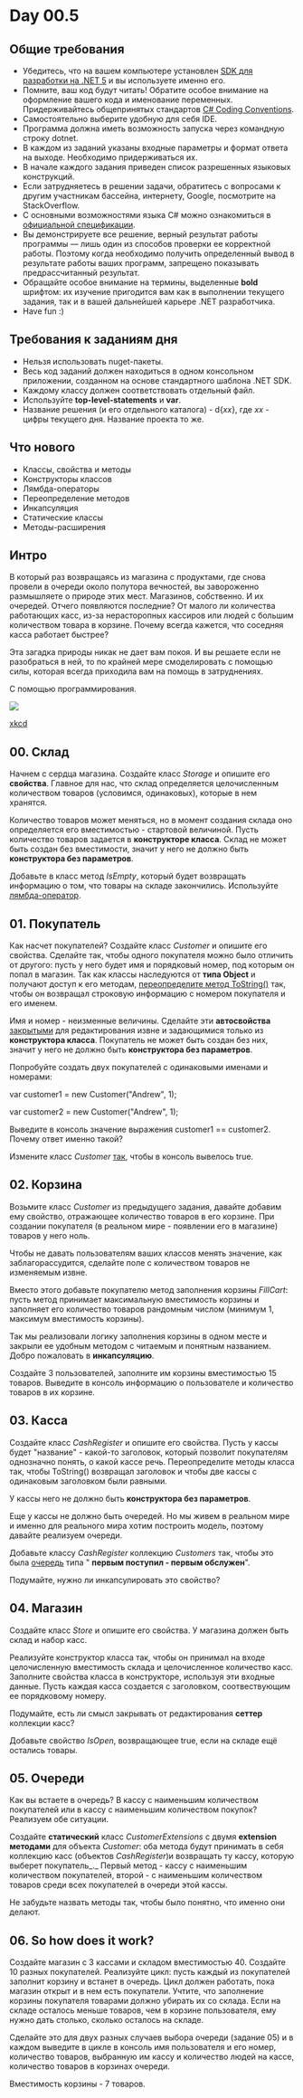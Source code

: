 # Day 00.5

## Общие требования

- Убедитесь, что на вашем компьютере установлен [SDK для разработки на .NET 5](https://dotnet.microsoft.com/download) и вы используете именно его.
- Помните, ваш код будут читать! Обратите особое внимание на оформление вашего кода и именование переменных. Придерживайтесь общепринятых стандартов [C# Coding Conventions](https://docs.microsoft.com/en-us/dotnet/csharp/fundamentals/coding-style/coding-conventions).
- Самостоятельно выберите удобную для себя IDE.
- Программа должна иметь возможность запуска через командную строку dotnet.
- В каждом из заданий указаны входные параметры и формат ответа на выходе. Необходимо придерживаться их.
- В начале каждого задания приведен список разрешенных языковых конструкций.
- Если затрудняетесь в решении задачи, обратитесь с вопросами к другим участникам бассейна, интернету, Google, посмотрите на StackOverflow.
- С основными возможностями языка C# можно ознакомиться в [официальной спецификации](https://docs.microsoft.com/ru-ru/dotnet/csharp/language-reference/language-specification/introduction).
- Вы демонстрируете все решение, верный результат работы программы — лишь один из способов проверки ее корректной работы. Поэтому когда необходимо получить определенный вывод в результате работы ваших программ, запрещено показывать предрассчитанный результат.
- Обращайте особое внимание на термины, выделенные **bold** шрифтом: их изучение пригодится вам как в выполнении текущего задания, так и в вашей дальнейшей карьере .NET разработчика.
- Have fun :)

## Требования к заданиям дня

- Нельзя использовать nuget-пакеты.
- Весь код заданий должен находиться в одном консольном приложении, созданном на основе стандартного шаблона .NET SDK.
- Каждому классу должен соответствовать отдельный файл.
- Используйте **top-level-statements** и **var**.
- Название решения (и его отдельного каталога) - d{_xx_}, где _xx_ - цифры текущего дня. Название проекта то же.

## Что нового

- Классы, свойства и методы
- Конструкторы классов
- Лямбда-операторы
- Переопределение методов
- Инкапсуляция
- Статические классы
- Методы-расширения

## Интро

В который раз возвращаясь из магазина с продуктами, где снова провели в очереди около полутора вечностей, вы завороженно размышляете о природе этих мест. Магазинов, собственно. И их очередей. Отчего появляются последние? От малого ли количества работающих касс, из-за нерасторопных кассиров или людей с большим количеством товара в корзине. Почему всегда кажется, что соседняя касса работает быстрее?

Эта загадка природы никак не дает вам покоя. И вы решаете если не разобраться в ней, то по крайней мере смоделировать с помощью силы, которая всегда приходила вам на помощь в затруднениях.

С помощью программирования.

![](RackMultipart20210628-4-1yf0uwk_html_5312f003465381f5.png)

[xkcd](https://xkcd.com/208/)

## 00. Склад

Начнем с сердца магазина. Создайте класс _Storage_ и опишите его **свойства**. Главное для нас, что склад определяется целочисленным количеством товаров (условимся, одинаковых), которые в нем хранятся.

Количество товаров может меняться, но в момент создания склада оно определяется его вместимостью - стартовой величиной. Пусть количество товаров задается в **конструкторе класса**. Склад не может быть создан без вместимости, значит у него не должно быть **конструктора без параметров**.

Добавьте в класс метод _IsEmpty_, который будет возвращать информацию о том, что товары на складе закончились. Используйте [лямбда-оператор](https://docs.microsoft.com/en-us/dotnet/csharp/language-reference/operators/lambda-operator).

## 01. Покупатель

Как насчет покупателей? Создайте класс _Customer_ и опишите его свойства. Сделайте так, чтобы одного покупателя можно было отличить от другого: пусть у него будет имя и порядковый номер, под которым он попал в магазин. Так как классы наследуются от **типа Object** и получают доступ к его методам, [переопределите метод ToString()](https://docs.microsoft.com/en-us/dotnet/api/system.object.tostring?view=net-5.0) так, чтобы он возвращал строковую информацию с номером покупателя и его именем.

Имя и номер - неизменные величины. Сделайте эти **автосвойства** [закрытыми](https://docs.microsoft.com/en-us/dotnet/csharp/programming-guide/classes-and-structs/restricting-accessor-accessibility) для редактирования извне и задающимися только из **конструктора класса**. Покупатель не может быть создан без них, значит у него не должно быть **конструктора без параметров**.

Попробуйте создать двух покупателей с одинаковыми именами и номерами:

var customer1 = new Customer(&quot;Andrew&quot;, 1);

var customer2 = new Customer(&quot;Andrew&quot;, 1);

Выведите в консоль значение выражения customer1 == customer2. Почему ответ именно такой?

Измените класс _Customer_ [так](https://docs.microsoft.com/en-us/dotnet/api/system.object.equals?view=net-5.0), чтобы в консоль вывелось true.

## 02. Корзина

Возьмите класс _Customer_ из предыдущего задания, давайте добавим ему свойство, отражающее количество товаров в его корзине. При создании покупателя (в реальном мире - появлении его в магазине) товаров у него ноль.

Чтобы не давать пользователям ваших классов менять значение, как заблагорассудится, сделайте поле с количеством товаров не изменяемым извне.

Вместо этого добавьте покупателю метод заполнения корзины _FillCart_: пусть метод принимает максимальную вместимость корзины и заполняет его количество товаров рандомным числом (минимум 1, максимум вместимость корзины).

Так мы реализовали логику заполнения корзины в одном месте и закрыли ее удобным методом с читаемым и понятным названием. Добро пожаловать в **инкапсуляцию**.

Создайте 3 пользователей, заполните им корзины вместимостью 15 товаров. Выведите в консоль информацию о пользователе и количество товаров в их корзине.

## 03. Касса

Создайте класс _CashRegister_ и опишите его свойства. Пусть у кассы будет &quot;название&quot; - какой-то заголовок, который позволит покупателям однозначно понять, о какой кассе речь. Переопределите методы класса так, чтобы ToString() возвращал заголовок и чтобы две кассы с одинаковым заголовком были равными.

У кассы него не должно быть **конструктора без параметров**.

Еще у кассы не должно быть очередей. Но мы живем в реальном мире и именно для реального мира хотим построить модель, поэтому давайте реализуем очереди.

Добавьте классу _CashRegister_ коллекцию _Customers_ так, чтобы это была [очередь](https://docs.microsoft.com/en-us/dotnet/api/system.collections.generic.queue-1?view=net-5.0) типа &quot; **первым поступил - первым обслужен**&quot;.

Подумайте, нужно ли инкапсулировать это свойство?

## 04. Магазин

Создайте класс _Store_ и опишите его свойства. У магазина должен быть склад и набор касс.

Реализуйте конструктор класса так, чтобы он принимал на входе целочисленную вместимость склада и целочисленное количество касс. Заполните свойства класса в конструкторе, используя эти входные данные. Пусть каждая касса создается с заголовком, соотвествующим ее порядковому номеру.

Подумайте, есть ли смысл закрывать от редактирования **сеттер** коллекции касс?

Добавьте свойство _IsOpen_, возвращающее true, если на складе ещё остались товары.

## 05. Очереди

Как вы встаете в очередь? В кассу с наименьшим количеством покупателей или в кассу с наименьшим количеством покупок? Реализуем обе ситуации.

Создайте **статический** класс _CustomerExtensions_ с двумя **extension методами** для объекта _Customer_: оба метода будут принимать в себя коллекцию касс (объектов _CashRegister_)и возвращать ту кассу, которую выберет покупатель_._ Первый метод - кассу с наименьшим количеством покупателей, второй - с наименьшим количеством товаров среди всех покупателей в очереди этой кассы.

Не забудьте назвать методы так, чтобы было понятно, что именно они делают.

## 06. So how does it work?

Создайте магазин с 3 кассами и складом вместимостью 40. Создайте 10 разных покупателей. Реализуйте цикл: пусть каждый из покупателей заполнит корзину и встанет в очередь. Цикл должен работать, пока магазин открыт и в нем есть покупатели. Учтите, что заполнение корзины покупателя товарами должно убирать их со склада. Если на складе осталось меньше товаров, чем в корзине пользователя, ему нужно дать столько, сколько осталось на складе.

Сделайте это для двух разных случаев выбора очереди (задание 05) и в каждом выведите в цикле в консоль имя пользователя и его номер, количество товаров, выбранную им кассу и количество людей на кассе, количество товаров в корзинах очереди.

Вместимость корзины - 7 товаров.
